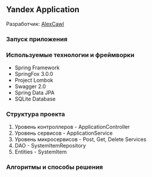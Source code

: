 ## Yandex Application
Разработчик: [AlexCawl](https://github.com/AlexCawl)
### Запуск приложения

### Используемые технологии и фреймворки
* Spring Framework
* SpringFox 3.0.0
* Project Lombok
* Swagger 2.0
* Spring Data JPA
* SQLite Database
### Структура проекта
1. Уровень контроллеров - ApplicationController
2. Уровень сервисов - ApplicationService
3. Уровень микросервисов - Post, Get, Delete Services
4. DAO - SystemItemRepository
5. Entities - SystemItem


### Алгоритмы и способы решения
